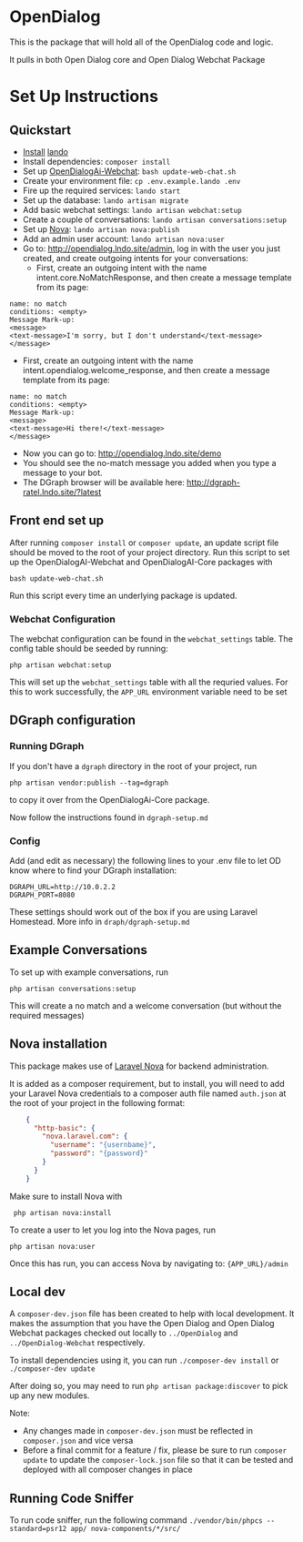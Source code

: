 # OpenDialog
This is the package that will hold all of the OpenDialog code and logic.

It pulls in both Open Dialog core and Open Dialog Webchat Package

# Set Up Instructions

## Quickstart
* [Install](https://docs.devwithlando.io/installation/system-requirements.html) [lando](https://github.com/lando/lando)
* Install dependencies: `composer install`
* Set up [OpenDialogAi-Webchat](https://github.com/opendialogai/webchat/): `bash update-web-chat.sh`
* Create your environment file: `cp .env.example.lando .env`
* Fire up the required services: `lando start`
* Set up the database: `lando artisan migrate`
* Add basic webchat settings: `lando artisan webchat:setup`
* Create a couple of conversations: `lando artisan conversations:setup`
* Set up [Nova](https://nova.laravel.com): `lando artisan nova:publish`
* Add an admin user account: `lando artisan nova:user`
* Go to: http://opendialog.lndo.site/admin, log in with the user you just created, and create outgoing intents for your conversations:
  * First, create an outgoing intent with the name intent.core.NoMatchResponse, and then create a message template from its page:
```
name: no match
conditions: <empty>
Message Mark-up:
<message>
<text-message>I'm sorry, but I don't understand</text-message>
</message>
```
  * First, create an outgoing intent with the name intent.opendialog.welcome_response, and then create a message template from its page:
```
name: no match
conditions: <empty>
Message Mark-up:
<message>
<text-message>Hi there!</text-message>
</message>
```
* Now you can go to: http://opendialog.lndo.site/demo
* You should see the no-match message you added when you type a message to your bot.
* The DGraph browser will be available here: http://dgraph-ratel.lndo.site/?latest

## Front end set up

After running `composer install` or `composer update`, an update script file should be moved to the root of your project
directory. Run this script to set up the OpenDialogAI-Webchat and OpenDialogAI-Core packages with

```bash update-web-chat.sh```

Run this script every time an underlying package is updated.

### Webchat Configuration 

The webchat configuration can be found in the `webchat_settings` table. The config table should be seeded by running:

```php artisan webchat:setup```

This will set up the `webchat_settings` table with all the requried values.
For this to work successfully, the `APP_URL` environment variable need to be set

## DGraph configuration

### Running DGraph

If you don't have a `dgraph` directory in the root of your project, run

```php artisan vendor:publish --tag=dgraph```

to copy it over from the OpenDialogAi-Core package.

Now follow the instructions found in `dgraph-setup.md`

### Config

Add (and edit as necessary) the following lines to your .env file to let OD know where to find your DGraph installation:
```
DGRAPH_URL=http://10.0.2.2
DGRAPH_PORT=8080
```

These settings should work out of the box if you are using Laravel Homestead. More info in `draph/dgraph-setup.md`

## Example Conversations

To set up with example conversations, run 

```php artisan conversations:setup```

This will create a no match and a welcome conversation (but without the required messages)

## Nova installation

This package makes use of [Laravel Nova](https://nova.laravel.com) for backend administration.

It is added as a composer requirement, but to install, you will need to add your Laravel Nova credentials to a composer
auth file named `auth.json` at the root of your project in the following format:

```json
    {
      "http-basic": {
        "nova.laravel.com": {
          "username": "{usernbame}",
          "password": "{password}"
        }
      }
    }
```

Make sure to install Nova with

``` php artisan nova:install```

To create a user to let you log into the Nova pages, run 

```php artisan nova:user```

Once this has run, you can access Nova by navigating to: ```{APP_URL}/admin``` 

## Local dev

A `composer-dev.json` file has been created to help with local development. It makes the assumption that you have the 
Open Dialog and Open Dialog Webchat packages checked out locally to `../OpenDialog` and `../OpenDialog-Webchat`
respectively.

To install dependencies using it, you can run `./composer-dev install` or `./composer-dev update`

After doing so, you may need to run `php artisan package:discover` to pick up any new modules.

Note:

+ Any changes made in `composer-dev.json` must be reflected in `composer.json` and vice versa
+ Before a final commit for a feature / fix, please be sure to run `composer update` to update the `composer-lock.json`
file so that it can be tested and deployed with all composer changes in place

## Running Code Sniffer
To run code sniffer, run the following command
```./vendor/bin/phpcs --standard=psr12 app/ nova-components/*/src/```
